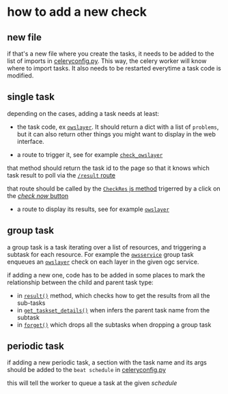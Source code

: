 # how to add a new check

## new file

if that's a new file where you create the tasks, it needs to be added to the list of imports in [celeryconfig.py](https://github.com/georchestra/gaia/blob/master/geordash/celeryconfig.py.example). This way, the celery worker will know where to import tasks. It also needs to be restarted everytime a task code is modified.

## single task

depending on the cases, adding a task needs at least:
- the task code, ex [`owslayer`](https://github.com/georchestra/gaia/blob/master/geordash/checks/ows.py#L85). It should return a dict with a list of `problems`, but it can also return other things you might want to display in the web interface.

- a route to trigger it, see for example [`check_owslayer`](https://github.com/georchestra/gaia/blob/master/geordash/views.py#L196)

that method should return the task id to the page so that it knows which task result to poll via the [`/result` route](https://github.com/georchestra/gaia/blob/master/geordash/views.py#L22)

that route should be called by the [`CheckRes` js method](https://github.com/georchestra/gaia/blob/master/geordash/static/js/script.js#L290) trigerred by a click on the [*check now* button](https://github.com/georchestra/gaia/blob/master/geordash/templates/dashboard/owslayer.html#L100)

- a route to display its results, see for example [`owslayer`](https://github.com/georchestra/gaia/blob/master/geordash/dashboard.py#L191)

## group task

a group task is a task iterating over a list of resources, and triggering a subtask for each resource. For example the [`owsservice`](https://github.com/georchestra/gaia/blob/master/geordash/checks/ows.py#L71) group task enqueues an [`owslayer`](https://github.com/georchestra/gaia/blob/master/geordash/checks/ows.py#L85) check on each layer in the given ogc service.

if adding a new one, code has to be added in some places to mark the relationship between the child and parent task type:
- in [`result()`](https://github.com/georchestra/gaia/blob/master/geordash/views.py#L33) method, which checks how to get the results from all the sub-tasks
- in [`get_taskset_details()`](https://github.com/georchestra/gaia/blob/master/geordash/result_backend/redisbackend.py#L125) when infers the parent task name from the subtask
- in [`forget()`](https://github.com/georchestra/gaia/blob/master/geordash/result_backend/redisbackend.py#L177) which drops all the subtasks when dropping a group task

## periodic task

if adding a new periodic task, a section with the task name and its args should be added to the `beat schedule` in [celeryconfig.py](https://github.com/georchestra/gaia/blob/master/geordash/celeryconfig.py.example#L30)

this will tell the worker to queue a task at the given *schedule*
